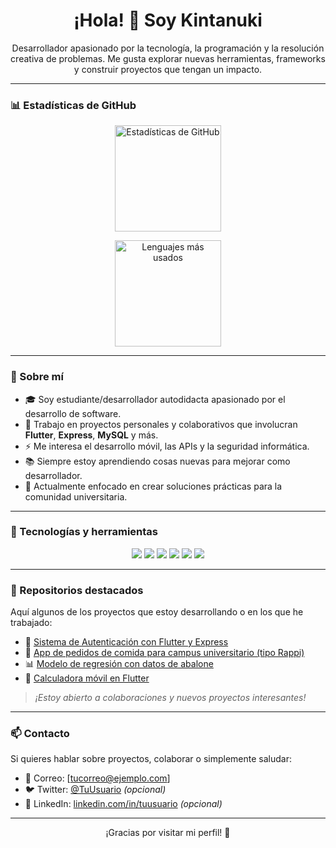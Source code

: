 <h1 align="center">¡Hola! 👋 Soy Kintanuki</h1>

<p align="center">
  Desarrollador apasionado por la tecnología, la programación y la resolución creativa de problemas.  
  Me gusta explorar nuevas herramientas, frameworks y construir proyectos que tengan un impacto.
</p>

---

### 📊 Estadísticas de GitHub

<div align="center">

  <!-- Stats de actividad -->
  <img 
    src="https://github-readme-stats.vercel.app/api?username=Kintanuki&show_icons=true&include_all_commits=true&count_private=true&theme=dracula&hide_border=false" 
    height="170" 
    alt="Estadísticas de GitHub" 
  />

  <!-- Lenguajes más usados -->
  <img 
    src="https://github-readme-stats.vercel.app/api/top-langs?username=Kintanuki&layout=compact&langs_count=6&theme=dracula&hide_border=false" 
    height="170" 
    alt="Lenguajes más usados" 
  />

</div>

---

### 🚀 Sobre mí

- 🎓 Soy estudiante/desarrollador autodidacta apasionado por el desarrollo de software.
- 💼 Trabajo en proyectos personales y colaborativos que involucran **Flutter**, **Express**, **MySQL** y más.
- ⚡ Me interesa el desarrollo móvil, las APIs y la seguridad informática.
- 📚 Siempre estoy aprendiendo cosas nuevas para mejorar como desarrollador.
- 🧠 Actualmente enfocado en crear soluciones prácticas para la comunidad universitaria.

---

### 🔧 Tecnologías y herramientas

<p align="center">
  <img src="https://img.shields.io/badge/Dart-0175C2?style=for-the-badge&logo=dart&logoColor=white" />
  <img src="https://img.shields.io/badge/Flutter-02569B?style=for-the-badge&logo=flutter&logoColor=white" />
  <img src="https://img.shields.io/badge/Node.js-339933?style=for-the-badge&logo=node-dot-js&logoColor=white" />
  <img src="https://img.shields.io/badge/Express.js-000000?style=for-the-badge&logo=express&logoColor=white" />
  <img src="https://img.shields.io/badge/MySQL-00758F?style=for-the-badge&logo=mysql&logoColor=white" />
  <img src="https://img.shields.io/badge/Git-F05032?style=for-the-badge&logo=git&logoColor=white" />
</p>

---

### 📌 Repositorios destacados

Aquí algunos de los proyectos que estoy desarrollando o en los que he trabajado:

- 🔐 [Sistema de Autenticación con Flutter y Express](https://github.com/Kintanuki/flutter-auth-api)
- 🍔 [App de pedidos de comida para campus universitario (tipo Rappi)](https://github.com/Kintanuki/app-comida-campus)
- 📊 [Modelo de regresión con datos de abalone](https://github.com/Kintanuki/regresion-abalone)
- 🧮 [Calculadora móvil en Flutter](https://github.com/Kintanuki/calculadora-flutter)

> *¡Estoy abierto a colaboraciones y nuevos proyectos interesantes!*

---

### 📫 Contacto

Si quieres hablar sobre proyectos, colaborar o simplemente saludar:

- 💌 Correo: [tucorreo@ejemplo.com]
- 🐦 Twitter: [@TuUsuario](https://twitter.com/TuUsuario) *(opcional)*
- 💼 LinkedIn: [linkedin.com/in/tuusuario](https://linkedin.com/in/tuusuario) *(opcional)*

---

<p align="center">
  ¡Gracias por visitar mi perfil! 🌟
</p>
